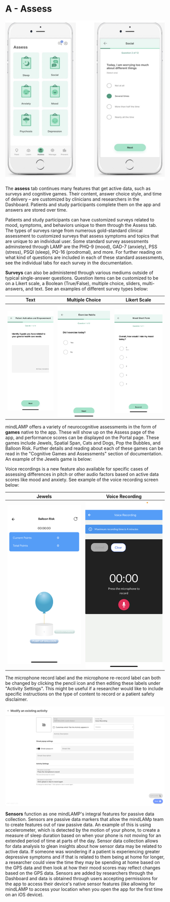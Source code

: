 # A - Assess

![](assets/assess.png)

The **assess** tab continues many features that get active data, such as surveys and cognitive games. Their content, answer choice style, and time of delivery – are customized by clinicians and researchers in the Dashboard. Patients and study participants complete them on the app and answers are stored over time.

Patients and study participants can have customized surveys related to mood, symptoms, and behaviors unique to them through the Assess tab. The types of surveys range from numerous gold-standard clinical assessment to customized surveys that assess symptoms and topics that are unique to an individual user. Some standard survey assessments adminstered through LAMP are the PHQ-9 (mood), GAD-7 (anxiety), PSS (stress), PSQI (sleep), PQ-16 (prodromal), and more. For further reading on what kind of questions are included in each of these standard assessments, see the individual tabs for each survey in the documentation. 

**Surveys** can also be administered through various mediums outside of typical single-answer questions. Question items can be customized to be on a Likert scale, a Boolean (True/False), multiple choice, sliders, multi-answers, and text. See an examples of different survey types below:

| Text    | Multiple Choice | Likert Scale |
| ----------- | ----------- | ----------- |
| ![](assets/assess2.png)      | ![](assets/assess3.png) |![](assets/assess4.png)  |

mindLAMP offers a variety of neurocognitive assessments in the form of **games** native to the app. These will show up on the Assess page of the app, and performance scores can be displayed on the Portal page. These games include Jewels, Spatial Span, Cats and Dogs, Pop the Bubbles, and Balloon Risk. Further details and reading about each of these games can be read in the "Cognitive Games and Assessments" section of documentation. An example of the Jewels game is below:

Voice recordings is a new feature also available for specific cases of assessing differences in pitch or other audio factors based on active data scores like mood and anxiety. See example of the voice recording screen below:

| Jewels    | Voice Recording |
| ----------- | ----------- | 
| ![](assets/assess5.png)     | ![](assets/assess6.png) |

The microphone record label and the microphone re-record label can both be changed by clicking the pencil icon and then editing these labels under "Activity Settings". This might be useful if a researcher would like to include specific instructions on the type of content to record or a patient safety disclaimer.

![](assets/voicerecordingdocs3.3.2022.png)

**Sensors** function as one mindLAMP's integral features for passive data collection. Sensors are passive data markers that allow the mindLAMp team to create features out of raw passive data. An example of this is using accelerometer, which is detected by the motion of your phone, to create a measure of sleep duration based on when your phone is not moving for an extended period of time at parts of the day. Sensor data collection allows for data analysis to glean insights about how sensor data may be related to active data. If someone was wondering if a patient is experiencing greater depressive symptoms and if that is related to them being at home for longer, a researcher could view the time they may be spending at home based on the GPS data and then look at how their mood scores may reflect changes based on the GPS data. Sensors are added by researchers through the Dashboard and data is obtained through users accepting permissions for the app to access their device's native sensor features (like allowing for mindLAMP to access your location when you open the app for the first time on an iOS device). 
